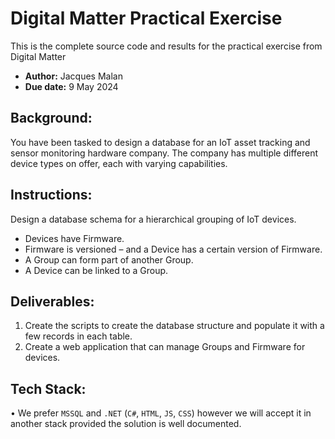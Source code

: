 # Digital Matter Practical Exercise
This is the complete source code and results for the practical exercise from Digital Matter
* **Author:** Jacques Malan
* **Due date:** 9 May 2024

## Background:
You have been tasked to design a database for an IoT asset tracking and sensor monitoring hardware company. The company has multiple different device types on offer, each with varying capabilities.

## Instructions:
Design a database schema for a hierarchical grouping of IoT devices.
* Devices have Firmware.
* Firmware is versioned – and a Device has a certain version of Firmware.
* A Group can form part of another Group.
* A Device can be linked to a Group.


## Deliverables:
1. Create the scripts to create the database structure and populate it with a few records in each table.
2. Create a web application that can manage Groups and Firmware for devices.


## Tech Stack:
• We prefer `MSSQL` and `.NET` (`C#`, `HTML`, `JS`, `CSS`) however we will accept it in another stack provided the solution is well documented.
